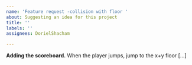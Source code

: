 ```yaml
---
name: 'Feature request -collision with floor '
about: Suggesting an idea for this project
title: ''
labels: ''
assignees: DorielShacham

---
```


**Adding the scoreboard.**
When the player jumps, jump to the x+y floor [...]

